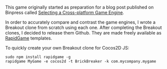 This game originally started as preparation for a blog post published on Binpress called [Selecting a Cross-platform Game Engine](http://www.binpress.com/blog/2014/05/14/selecting-cross-platform-game-engine/).

In order to accurately compare and contrast the game engines, I wrote a Breakout clone from scratch using each one. After completing the Breakout clones, I decided to release them Github. They are made freely available as [RapidGame](http://wizardfu.com/rapidgame) templates.

To quickly create your own Breakout clone for Cocos2D JS:

	sudo npm install rapidgame -g
	rapidgame MyGame -e cocos2d -t BrickBreaker -k com.mycompany.mygame
